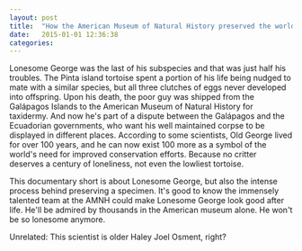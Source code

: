 ```yaml
---
layout: post
title:  "How the American Museum of Natural History preserved the world's loneliest tortoise"
date:   2015-01-01 12:36:38
categories: 
---
```



Lonesome George was the last of his subspecies and that was just half his troubles. The Pinta island tortoise spent a portion of his life being nudged to mate with a similar species, but all three clutches of eggs never developed into offspring. Upon his death, the poor guy was shipped from the Galápagos Islands to the American Museum of Natural History for taxidermy. And now he's part of a dispute between the Galápagos and the Ecuadorian governments, who want his well maintained corpse to be displayed in different places. According to some scientists, Old George lived for over 100 years, and he can now exist 100 more as a symbol of the world's need for improved conservation efforts. Because no critter deserves a century of loneliness, not even the lowliest tortoise.

This documentary short is about Lonesome George, but also the intense process behind preserving a specimen. It's good to know the immensely talented team at the AMNH could make Lonesome George look good after life. He'll be admired by thousands in the American museum alone. He won't be so lonesome anymore.

Unrelated: This scientist is older Haley Joel Osment, right?
